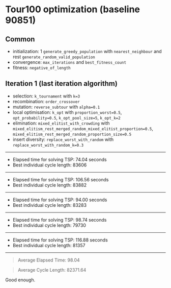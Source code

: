 # Tour100 optimization (baseline 90851)

## Common

- initialization: 1 `generate_greedy_population` with `nearest_neighbour` and rest `generate_random_valid_population`
- convergence: `max_iterations` and `best_fitness_count`
- fitness: `negative_of_length`

## Iteration 1 (last iteration algorithm)

- selection: `k_tournament` with `k=3`
- recombination: `order_crossover`
- mutation: `reverse_subtour` with `alpha=0.1`
- local optimisation: `k_opt` with `proportion_worst=0.5`, `opt_probability=0.5`, `k_opt_pool_size=5`, `k_opt_k=2`
- elimination: `mixed_elitist_with_crowding` with `mixed_elitism_rest_merged_random_mixed_elitist_proportion=0.5`,
  `mixed_elitism_rest_merged_random_proportion_size=0.5`
- insert diversity: `replace_worst_with_random` with `replace_worst_with_random_k=0.3`

---

- Elapsed time for solving TSP: 74.04 seconds
- Best individual cycle length: 83606

---

- Elapsed time for solving TSP: 106.56 seconds
- Best individual cycle length: 83882

---

- Elapsed time for solving TSP: 94.00 seconds
- Best individual cycle length: 83283

---

- Elapsed time for solving TSP: 98.74 seconds
- Best individual cycle length: 79730

---

- Elapsed time for solving TSP: 116.88 seconds
- Best individual cycle length: 81357

---

> Average Elapsed Time: 98.04

> Average Cycle Length: 82371.64

Good enough.
